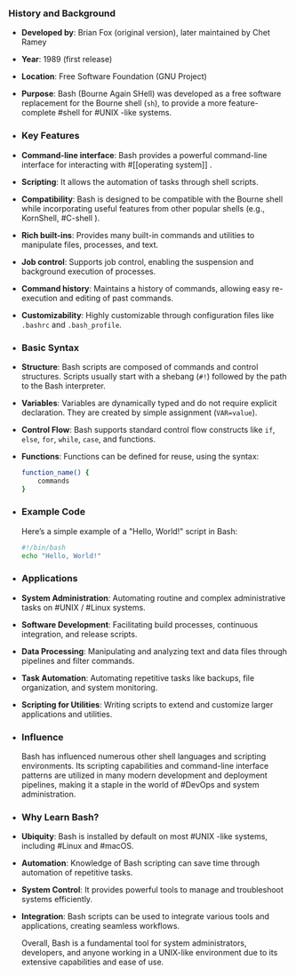 ### **History and Background**
- **Developed by**: Brian Fox (original version), later maintained by Chet Ramey
- **Year**: 1989 (first release)
- **Location**: Free Software Foundation (GNU Project)
- **Purpose**: Bash (Bourne Again SHell) was developed as a free software replacement for the Bourne shell (`sh`), to provide a more feature-complete #shell for #UNIX -like systems.
- ### **Key Features**
- **Command-line interface**: Bash provides a powerful command-line interface for interacting with #[[operating system]] .
- **Scripting**: It allows the automation of tasks through shell scripts.
- **Compatibility**: Bash is designed to be compatible with the Bourne shell while incorporating useful features from other popular shells (e.g., KornShell, #C-shell ).
- **Rich built-ins**: Provides many built-in commands and utilities to manipulate files, processes, and text.
- **Job control**: Supports job control, enabling the suspension and background execution of processes.
- **Command history**: Maintains a history of commands, allowing easy re-execution and editing of past commands.
- **Customizability**: Highly customizable through configuration files like `.bashrc` and `.bash_profile`.
- ### **Basic Syntax**
- **Structure**: Bash scripts are composed of commands and control structures. Scripts usually start with a shebang (`#!`) followed by the path to the Bash interpreter.
- **Variables**: Variables are dynamically typed and do not require explicit declaration. They are created by simple assignment (`VAR=value`).
- **Control Flow**: Bash supports standard control flow constructs like `if`, `else`, `for`, `while`, `case`, and functions.
- **Functions**: Functions can be defined for reuse, using the syntax:
  
  ```sh
  function_name() {
      commands
  }
  ```
- ### **Example Code**
  
  Here’s a simple example of a "Hello, World!" script in Bash:
  
  ```sh
  #!/bin/bash
  echo "Hello, World!"
  ```
- ### **Applications**
- **System Administration**: Automating routine and complex administrative tasks on #UNIX / #Linux systems.
- **Software Development**: Facilitating build processes, continuous integration, and release scripts.
- **Data Processing**: Manipulating and analyzing text and data files through pipelines and filter commands.
- **Task Automation**: Automating repetitive tasks like backups, file organization, and system monitoring.
- **Scripting for Utilities**: Writing scripts to extend and customize larger applications and utilities.
- ### **Influence**
  
  Bash has influenced numerous other shell languages and scripting environments. Its scripting capabilities and command-line interface patterns are utilized in many modern development and deployment pipelines, making it a staple in the world of #DevOps and system administration.
- ### **Why Learn Bash?**
- **Ubiquity**: Bash is installed by default on most #UNIX -like systems, including #Linux and #macOS.
- **Automation**: Knowledge of Bash scripting can save time through automation of repetitive tasks.
- **System Control**: It provides powerful tools to manage and troubleshoot systems efficiently.
- **Integration**: Bash scripts can be used to integrate various tools and applications, creating seamless workflows.
  
  Overall, Bash is a fundamental tool for system administrators, developers, and anyone working in a UNIX-like environment due to its extensive capabilities and ease of use.